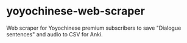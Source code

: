 # yoyochinese-web-scraper
Web scraper for Yoyochinese premium subscribers to save "Dialogue sentences" and audio to CSV for Anki.
